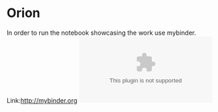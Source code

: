 # Orion
In order to run the notebook showcasing the work use mybinder.
Link:http://mybinder.org
![Alt text](/code/orion_logo.eps?raw=true "Optional Title")
